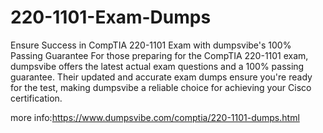# 220-1101-Exam-Dumps
Ensure Success in CompTIA 220-1101 Exam with dumpsvibe's 100% Passing Guarantee For those preparing for the CompTIA 220-1101 exam, dumpsvibe offers the latest actual exam questions and a 100% passing guarantee. Their updated and accurate exam dumps ensure you're ready for the test, making dumpsvibe a reliable choice for achieving your Cisco certification.

more info:https://www.dumpsvibe.com/comptia/220-1101-dumps.html
